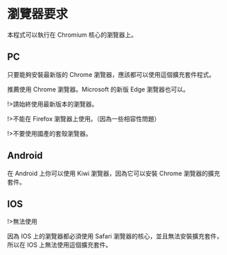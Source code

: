 # 瀏覽器要求

本程式可以執行在 Chromium 核心的瀏覽器上。

## PC

只要能夠安裝最新版的 Chrome 瀏覽器，應該都可以使用這個擴充套件程式。

推薦使用 Chrome 瀏覽器。Microsoft 的新版 Edge 瀏覽器也可以。

!>請始終使用最新版本的瀏覽器。

!>不能在 Firefox 瀏覽器上使用。（因為一些相容性問題）

!>不要使用國產的套殼瀏覽器。

## Android

在 Android 上你可以使用 Kiwi 瀏覽器，因為它可以安裝 Chrome 瀏覽器的擴充套件。

## IOS

!>無法使用

因為 IOS 上的瀏覽器都必須使用 Safari 瀏覽器的核心，並且無法安裝擴充套件，所以在 IOS 上無法使用這個擴充套件。
